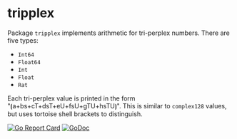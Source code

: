 # tripplex

Package `tripplex` implements arithmetic for tri-perplex numbers. There are five types:

* `Int64`
* `Float64`
* `Int`
* `Float`
* `Rat`

Each tri-perplex value is printed in the form "⦗a+bs+cT+dsT+eU+fsU+gTU+hsTU⦘". This is similar to `complex128` values, but uses tortoise shell brackets to distinguish.

[![Go Report Card](https://goreportcard.com/badge/gojp/goreportcard)](https://goreportcard.com/report/github.com/meirizarrygelpi/numbers/tripplex) [![GoDoc](https://godoc.org/github.com/meirizarrygelpi/numbers/tripplex?status.svg)](https://godoc.org/github.com/meirizarrygelpi/numbers/tripplex)